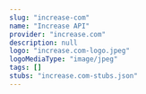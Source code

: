 ```yaml
---
slug: "increase-com"
name: "Increase API"
provider: "increase.com"
description: null
logo: "increase.com-logo.jpeg"
logoMediaType: "image/jpeg"
tags: []
stubs: "increase.com-stubs.json"
---
```

